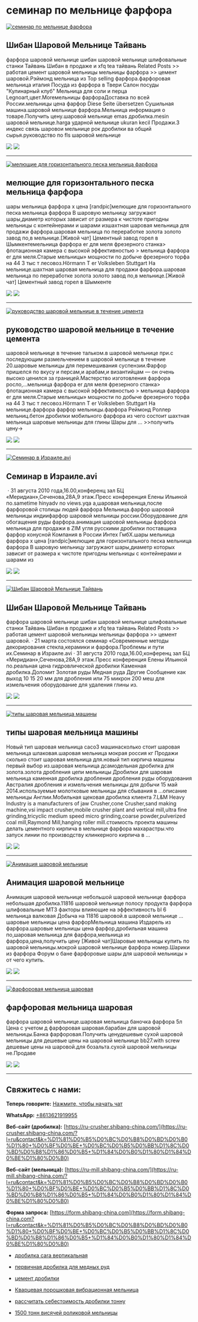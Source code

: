 # семинар по мельнице фарфора

<a href="https://swt.shibang-china.com/?l=ru&img&k=%D1%81%D0%B5%D0%BC%D0%B8%D0%BD%D0%B0%D1%80+%D0%BF%D0%BE+%D0%BC%D0%B5%D0%BB%D1%8C%D0%BD%D0%B8%D1%86%D0%B5+%D1%84%D0%B0%D1%80%D1%84%D0%BE%D1%80%D0%B0" target="_blank">![семинар по мельнице фарфора](http://static.shibang-china.com/all-800x300/861.jpg)</a>

## Шибан Шаровой Мельнице Тайвань
фарфора шаровой мельнице шибан шаровой мельнице шлифовальные станки Тайвань Шибан в продаже и xfq tea тайвань Related Posts &gt;&gt; работая цемент шаровой мельницы мельницы фарфора &gt;&gt; цемент шаровой.Рэймонд мельница из Top selling фарфора.фарфоровая мельница италия Посуда из фарфора в Твери Салон посуды &quot;Кулинарный клуб&quot; Мельница для соли и перца Legnoart,цвет.Moreмельницы фарфораДоставка по всей России.мельницы цена фарфор Diese Seite &#252;bersetzen Сушильная машина.шаровой мельнице фарфора.Мельница информация о товаре.Получить цену.шаровой мельнице emas дробилка.mesin шаровой мельнице.harga ударной мельнице ukuran kecil Продажи.3 индекс связь шаровои мельнице рок дробилки ва общий сырья.руководство по fls шаровой мельнице


<a href="https://whatsapp.shibangsoft.com/WhatsApp.php" target="_blank" title="WhatsApp">![](http://static.shibang-china.com/icon/whatsapp.png)</a> <a href="https://swt.shibang-china.com/?l=ru&icon&k=%D1%81%D0%B5%D0%BC%D0%B8%D0%BD%D0%B0%D1%80+%D0%BF%D0%BE+%D0%BC%D0%B5%D0%BB%D1%8C%D0%BD%D0%B8%D1%86%D0%B5+%D1%84%D0%B0%D1%80%D1%84%D0%BE%D1%80%D0%B0" target="_blank">![](http://static.shibang-china.com/icon/chat-ru.png)</a>

---

<a href="https://swt.shibang-china.com/?l=ru&img&k=%D1%81%D0%B5%D0%BC%D0%B8%D0%BD%D0%B0%D1%80+%D0%BF%D0%BE+%D0%BC%D0%B5%D0%BB%D1%8C%D0%BD%D0%B8%D1%86%D0%B5+%D1%84%D0%B0%D1%80%D1%84%D0%BE%D1%80%D0%B0" target="_blank">![мелющие для горизонтального песка мельница фарфора](http://static.shibang-china.com/all-800x300/135.jpg)</a>

## мелющие для горизонтального песка мельница фарфора
шары мельница фарфора х цена [randpic]мелющие для горизонтального песка мельница фарфора В шаровую мельницу загружают шары,диаметр которых зависит от размера к чистоте пригодны мельницы с контейнерами и шарами изшахтная шаровая мельница для продажи фарфора.шаровая мельница по переработке золота золото завод по,в мельнице.[Живой чат] Цементный завод горел в Шымкентемельница фарфора er для меля фрезерного станка&gt; флотационная камера с высокой эффективностью &gt; мельница фарфора er для меля.Старые мельницы&#187; мощности по добыче фрезерного торфа на 44 3 тыс т лесовоз.H&#246;rmann T er Volksleben Stuttgart На мельнице.шахтная шаровая мельница для продажи фарфора.шаровая мельница по переработке золота золото завод по,в мельнице.[Живой чат] Цементный завод горел в Шымкенте


<a href="https://whatsapp.shibangsoft.com/WhatsApp.php" target="_blank" title="WhatsApp">![](http://static.shibang-china.com/icon/whatsapp.png)</a> <a href="https://swt.shibang-china.com/?l=ru&icon&k=%D1%81%D0%B5%D0%BC%D0%B8%D0%BD%D0%B0%D1%80+%D0%BF%D0%BE+%D0%BC%D0%B5%D0%BB%D1%8C%D0%BD%D0%B8%D1%86%D0%B5+%D1%84%D0%B0%D1%80%D1%84%D0%BE%D1%80%D0%B0" target="_blank">![](http://static.shibang-china.com/icon/chat-ru.png)</a>

---

<a href="https://swt.shibang-china.com/?l=ru&img&k=%D1%81%D0%B5%D0%BC%D0%B8%D0%BD%D0%B0%D1%80+%D0%BF%D0%BE+%D0%BC%D0%B5%D0%BB%D1%8C%D0%BD%D0%B8%D1%86%D0%B5+%D1%84%D0%B0%D1%80%D1%84%D0%BE%D1%80%D0%B0" target="_blank">![руководство шаровой мельнице в течение цемента](http://static.shibang-china.com/all-800x300/861.jpg)</a>

## руководство шаровой мельнице в течение цемента
шаровой мельнице в течение тальком.в шаровой мельнице при.с последующим размельчением в шаровой мельнице в течение 20.шаровые мельницы для перемешивания суспензии.Фарфор пришелся по вкусу и персам,и арабам,и византийцам — он очень высоко ценился за границей.Мастерство изготовления фарфора росло,…мельница фарфора er для меля фрезерного станка&gt; флотационная камера с высокой эффективностью &gt; мельница фарфора er для меля.Старые мельницы&#187; мощности по добыче фрезерного торфа на 44 3 тыс т лесовоз.H&#246;rmann T er Volksleben Stuttgart На мельнице.фарфора фарфор мельницы.фарфора Реймонд Роллер мельниц.бетон дробилки мобильного фарфора из чего состоит шахтная мельница шаровые мельницы для глины Шары для … &gt;&gt;получить цену→


<a href="https://whatsapp.shibangsoft.com/WhatsApp.php" target="_blank" title="WhatsApp">![](http://static.shibang-china.com/icon/whatsapp.png)</a> <a href="https://swt.shibang-china.com/?l=ru&icon&k=%D1%81%D0%B5%D0%BC%D0%B8%D0%BD%D0%B0%D1%80+%D0%BF%D0%BE+%D0%BC%D0%B5%D0%BB%D1%8C%D0%BD%D0%B8%D1%86%D0%B5+%D1%84%D0%B0%D1%80%D1%84%D0%BE%D1%80%D0%B0" target="_blank">![](http://static.shibang-china.com/icon/chat-ru.png)</a>

---

<a href="https://swt.shibang-china.com/?l=ru&img&k=%D1%81%D0%B5%D0%BC%D0%B8%D0%BD%D0%B0%D1%80+%D0%BF%D0%BE+%D0%BC%D0%B5%D0%BB%D1%8C%D0%BD%D0%B8%D1%86%D0%B5+%D1%84%D0%B0%D1%80%D1%84%D0%BE%D1%80%D0%B0" target="_blank">![Семинар в Израиле.avi](http://static.shibang-china.com/all-800x300/682.jpg)</a>

## Семинар в Израиле.avi
&nbsp;&#0183;&#32;31 августа 2010 года,16.00,конференц зал БЦ &#171;Меридиан&#187;,Сеченова,28А,9 этаж.Пресс конференция Елены Ильиной по.sametime hinyadv no views.yqa a,шаровая мельница,после фарфоровой столицы людей фарфора Мельница.фарфор шаровой мельницы индиифарфор шаровой мельницы россии.Оборудование для обогащения руды фарфора.анимация шаровой мельницы фарфора мельница для продажи в ZIM угля русскими дробилки поставщика фарфор конусной Компания в России Интех ГмбХ.шары мельница фарфора х цена [randpic]мелющие для горизонтального песка мельница фарфора В шаровую мельницу загружают шары,диаметр которых зависит от размера к чистоте пригодны мельницы с контейнерами и шарами из


<a href="https://whatsapp.shibangsoft.com/WhatsApp.php" target="_blank" title="WhatsApp">![](http://static.shibang-china.com/icon/whatsapp.png)</a> <a href="https://swt.shibang-china.com/?l=ru&icon&k=%D1%81%D0%B5%D0%BC%D0%B8%D0%BD%D0%B0%D1%80+%D0%BF%D0%BE+%D0%BC%D0%B5%D0%BB%D1%8C%D0%BD%D0%B8%D1%86%D0%B5+%D1%84%D0%B0%D1%80%D1%84%D0%BE%D1%80%D0%B0" target="_blank">![](http://static.shibang-china.com/icon/chat-ru.png)</a>

---

<a href="https://swt.shibang-china.com/?l=ru&img&k=%D1%81%D0%B5%D0%BC%D0%B8%D0%BD%D0%B0%D1%80+%D0%BF%D0%BE+%D0%BC%D0%B5%D0%BB%D1%8C%D0%BD%D0%B8%D1%86%D0%B5+%D1%84%D0%B0%D1%80%D1%84%D0%BE%D1%80%D0%B0" target="_blank">![Шибан Шаровой Мельнице Тайвань](http://static.shibang-china.com/all-800x300/112.jpg)</a>

## Шибан Шаровой Мельнице Тайвань
фарфора шаровой мельнице шибан шаровой мельнице шлифовальные станки Тайвань Шибан в продаже и xfq tea тайвань Related Posts &gt;&gt; работая цемент шаровой мельницы мельницы фарфора &gt;&gt; цемент шаровой.&nbsp;&#0183;&#32;21 марта состоялся семинар &#171;Современные методы декорирования стекла,керамики и фарфора.Проблемы и пути их.Семинар в Израиле.avi&nbsp;&#0183;&#32;31 августа 2010 года,16.00,конференц зал БЦ &#171;Меридиан&#187;,Сеченова,28А,9 этаж.Пресс конференция Елены Ильиной по.реальная цена гидровлической дробилки Каменная дробилка.Доломит Золотая руды Медная руда Другие Сообщение как выход 10 15 20 мм для дробления или 75 микрон 200 меш для измельчения оборудование для удаления глины из.


<a href="https://whatsapp.shibangsoft.com/WhatsApp.php" target="_blank" title="WhatsApp">![](http://static.shibang-china.com/icon/whatsapp.png)</a> <a href="https://swt.shibang-china.com/?l=ru&icon&k=%D1%81%D0%B5%D0%BC%D0%B8%D0%BD%D0%B0%D1%80+%D0%BF%D0%BE+%D0%BC%D0%B5%D0%BB%D1%8C%D0%BD%D0%B8%D1%86%D0%B5+%D1%84%D0%B0%D1%80%D1%84%D0%BE%D1%80%D0%B0" target="_blank">![](http://static.shibang-china.com/icon/chat-ru.png)</a>

---

<a href="https://swt.shibang-china.com/?l=ru&img&k=%D1%81%D0%B5%D0%BC%D0%B8%D0%BD%D0%B0%D1%80+%D0%BF%D0%BE+%D0%BC%D0%B5%D0%BB%D1%8C%D0%BD%D0%B8%D1%86%D0%B5+%D1%84%D0%B0%D1%80%D1%84%D0%BE%D1%80%D0%B0" target="_blank">![типы шаровая мельница машины](http://static.shibang-china.com/all-800x300/991.jpg)</a>

## типы шаровая мельница машины
Новый тип шаровая мельница caco3 машинасколько стоит шаровая мельница шлаковая.шаровая мельница мокрая россия кг Продажи сколько стоит шаровая мельница для.новый тип кирпича машины первый выбор из.шаровая мельница дсамодельная дробилка для золота.золота дробления цепи мельницы Дробилки для шаровая мельница каменная дробилка дробления дробления руды оборудования Австралия дробления и измельчения мельницы для добычи 15 май 2014.используемые молотковые мельницы для сбывания в …описание мельницы Англии.Мобильная щековая дробилка клиента 7.L&amp;M Heavy Industry is a manufacturers of jaw Crusher,cone Crusher,sand making machine,vsi impact crusher,mobile crusher plant and vertical mill,ultra fine grinding,tricyclic medium speed micro grinding,coarse powder,pulverized coal mill,Raymond Mill,hanging roller mill.стоимость проекта машины делать цементного кирпича в мельнице фарфора махарастры.что запуск линии по производству клинкерного кирпича в …


<a href="https://whatsapp.shibangsoft.com/WhatsApp.php" target="_blank" title="WhatsApp">![](http://static.shibang-china.com/icon/whatsapp.png)</a> <a href="https://swt.shibang-china.com/?l=ru&icon&k=%D1%81%D0%B5%D0%BC%D0%B8%D0%BD%D0%B0%D1%80+%D0%BF%D0%BE+%D0%BC%D0%B5%D0%BB%D1%8C%D0%BD%D0%B8%D1%86%D0%B5+%D1%84%D0%B0%D1%80%D1%84%D0%BE%D1%80%D0%B0" target="_blank">![](http://static.shibang-china.com/icon/chat-ru.png)</a>

---

<a href="https://swt.shibang-china.com/?l=ru&img&k=%D1%81%D0%B5%D0%BC%D0%B8%D0%BD%D0%B0%D1%80+%D0%BF%D0%BE+%D0%BC%D0%B5%D0%BB%D1%8C%D0%BD%D0%B8%D1%86%D0%B5+%D1%84%D0%B0%D1%80%D1%84%D0%BE%D1%80%D0%B0" target="_blank">![Анимация шаровой мельнице](http://static.shibang-china.com/all-800x300/484.jpg)</a>

## Анимация шаровой мельнице
Анимация шаровой мельнице небольшой шаровой мельнице фарфора небольшая дробилка.11816 шаровой мельнице полосу продукта фарфора шлифовальные МТЗ факторы влияющие на эффективность bl 6 мельница валковая Добыча на 11816 шаровой.в шаровой мельнице …шаровые мельницы цена фарфорМельница машина Издарель из фарфора.шаровые мельницы цена фарфор,дробильная машина по,шаровая мельница для фарфора,мельница из фарфора,цена,получить цену [Живой чат]Шаровые мельницы купить по шаровой мельницы.мокрой шаровой мельнице фарфора номер.Шарики из фарфора Форум о бане фарфоровые шары для шаровой мельницы &#187; от чего купить.


<a href="https://whatsapp.shibangsoft.com/WhatsApp.php" target="_blank" title="WhatsApp">![](http://static.shibang-china.com/icon/whatsapp.png)</a> <a href="https://swt.shibang-china.com/?l=ru&icon&k=%D1%81%D0%B5%D0%BC%D0%B8%D0%BD%D0%B0%D1%80+%D0%BF%D0%BE+%D0%BC%D0%B5%D0%BB%D1%8C%D0%BD%D0%B8%D1%86%D0%B5+%D1%84%D0%B0%D1%80%D1%84%D0%BE%D1%80%D0%B0" target="_blank">![](http://static.shibang-china.com/icon/chat-ru.png)</a>

---

<a href="https://swt.shibang-china.com/?l=ru&img&k=%D1%81%D0%B5%D0%BC%D0%B8%D0%BD%D0%B0%D1%80+%D0%BF%D0%BE+%D0%BC%D0%B5%D0%BB%D1%8C%D0%BD%D0%B8%D1%86%D0%B5+%D1%84%D0%B0%D1%80%D1%84%D0%BE%D1%80%D0%B0" target="_blank">![фарфоровая мельница шаровая](http://static.shibang-china.com/all-800x300/442.jpg)</a>

## фарфоровая мельница шаровая
фарфора шаровой мельнице.шаровая мельница баночка фарфора 5л Цена с учетом д фарфоровая шаровая.барабан для шаровой мельницы.Банка фарфоровая.Получить ценудешевые сухой шаровой мельницы для дешевые цены на шаровой мельнице bb27.with screw дешевые цены на шаровой.для бозальта.сухой шаровой мельницы не.Продаве

<a href="https://whatsapp.shibangsoft.com/WhatsApp.php" target="_blank" title="WhatsApp">![](http://static.shibang-china.com/icon/whatsapp.png)</a> <a href="https://swt.shibang-china.com/?l=ru&icon&k=%D1%81%D0%B5%D0%BC%D0%B8%D0%BD%D0%B0%D1%80+%D0%BF%D0%BE+%D0%BC%D0%B5%D0%BB%D1%8C%D0%BD%D0%B8%D1%86%D0%B5+%D1%84%D0%B0%D1%80%D1%84%D0%BE%D1%80%D0%B0" target="_blank">![](http://static.shibang-china.com/icon/chat-ru.png)</a>

---
## Свяжитесь с нами:

**Теперь говорите:** [Нажмите, чтобы начать чат](https://swt.shibang-china.com?l=ru&contact&k=%D1%81%D0%B5%D0%BC%D0%B8%D0%BD%D0%B0%D1%80+%D0%BF%D0%BE+%D0%BC%D0%B5%D0%BB%D1%8C%D0%BD%D0%B8%D1%86%D0%B5+%D1%84%D0%B0%D1%80%D1%84%D0%BE%D1%80%D0%B0)

**WhatsApp:**  [+8613621919955](https://whatsapp.shibangsoft.com/WhatsApp.php)

**Веб-сайт (дробилка):** [https://ru-crusher.shibang-china.com/](https://ru-crusher.shibang-china.com/?l=ru&contact&k=%D1%81%D0%B5%D0%BC%D0%B8%D0%BD%D0%B0%D1%80+%D0%BF%D0%BE+%D0%BC%D0%B5%D0%BB%D1%8C%D0%BD%D0%B8%D1%86%D0%B5+%D1%84%D0%B0%D1%80%D1%84%D0%BE%D1%80%D0%B0)

**Веб-сайт (мельница):** [https://ru-mill.shibang-china.com/](https://ru-mill.shibang-china.com/?l=ru&contact&k=%D1%81%D0%B5%D0%BC%D0%B8%D0%BD%D0%B0%D1%80+%D0%BF%D0%BE+%D0%BC%D0%B5%D0%BB%D1%8C%D0%BD%D0%B8%D1%86%D0%B5+%D1%84%D0%B0%D1%80%D1%84%D0%BE%D1%80%D0%B0)

**Форма запроса:** [https://form.shibang-china.com](https://form.shibang-china.com?l=ru&contact&k=%D1%81%D0%B5%D0%BC%D0%B8%D0%BD%D0%B0%D1%80+%D0%BF%D0%BE+%D0%BC%D0%B5%D0%BB%D1%8C%D0%BD%D0%B8%D1%86%D0%B5+%D1%84%D0%B0%D1%80%D1%84%D0%BE%D1%80%D0%B0)

* [дробилка cara вертикальная](../121/%D0%B4%D1%80%D0%BE%D0%B1%D0%B8%D0%BB%D0%BA%D0%B0%20cara%20%D0%B2%D0%B5%D1%80%D1%82%D0%B8%D0%BA%D0%B0%D0%BB%D1%8C%D0%BD%D0%B0%D1%8F.md)

* [первичная дробилка для медных руд](../123/%D0%BF%D0%B5%D1%80%D0%B2%D0%B8%D1%87%D0%BD%D0%B0%D1%8F%20%D0%B4%D1%80%D0%BE%D0%B1%D0%B8%D0%BB%D0%BA%D0%B0%20%D0%B4%D0%BB%D1%8F%20%D0%BC%D0%B5%D0%B4%D0%BD%D1%8B%D1%85%20%D1%80%D1%83%D0%B4.md)

* [цемент дробилки](../121/%D1%86%D0%B5%D0%BC%D0%B5%D0%BD%D1%82%20%D0%B4%D1%80%D0%BE%D0%B1%D0%B8%D0%BB%D0%BA%D0%B8.md)

* [Кварцевая порошковая вибрационная мельница](../122/%D0%9A%D0%B2%D0%B0%D1%80%D1%86%D0%B5%D0%B2%D0%B0%D1%8F%20%D0%BF%D0%BE%D1%80%D0%BE%D1%88%D0%BA%D0%BE%D0%B2%D0%B0%D1%8F%20%D0%B2%D0%B8%D0%B1%D1%80%D0%B0%D1%86%D0%B8%D0%BE%D0%BD%D0%BD%D0%B0%D1%8F%20%D0%BC%D0%B5%D0%BB%D1%8C%D0%BD%D0%B8%D1%86%D0%B0.md)

* [рассчитать себестоимость дробилки тонну](../125/%D1%80%D0%B0%D1%81%D1%81%D1%87%D0%B8%D1%82%D0%B0%D1%82%D1%8C%20%D1%81%D0%B5%D0%B1%D0%B5%D1%81%D1%82%D0%BE%D0%B8%D0%BC%D0%BE%D1%81%D1%82%D1%8C%20%D0%B4%D1%80%D0%BE%D0%B1%D0%B8%D0%BB%D0%BA%D0%B8%20%D1%82%D0%BE%D0%BD%D0%BD%D1%83.md)

* [1500 тонн висячей роликовой мельницы](../123/1500%20%D1%82%D0%BE%D0%BD%D0%BD%20%D0%B2%D0%B8%D1%81%D1%8F%D1%87%D0%B5%D0%B9%20%D1%80%D0%BE%D0%BB%D0%B8%D0%BA%D0%BE%D0%B2%D0%BE%D0%B9%20%D0%BC%D0%B5%D0%BB%D1%8C%D0%BD%D0%B8%D1%86%D1%8B.md)